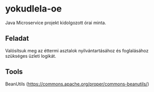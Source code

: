 # yokudlela-oe
Java Microservice projekt kidolgozott órai minta.

## Feladat
Valósítsuk meg az éttermi asztalok nyilvántartásához és foglalásához szükséges üzleti logikát.

## Tools
BeanUtils (https://commons.apache.org/proper/commons-beanutils/)